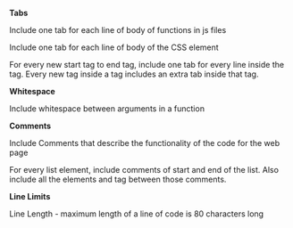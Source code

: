 **Tabs**

Include one tab for each line of body of functions in js files 

Include one tab for each line of body of the CSS element

For every new start tag to end tag, include one tab for every line inside the tag. Every new tag inside a tag includes an extra tab inside that tag.

**Whitespace**

Include whitespace between arguments in a function


**Comments**

Include Comments that describe the functionality of the code for the web page

For every list element, include comments of start and end of the list. Also include all the elements and tag between those comments.


**Line Limits**

Line Length - maximum length of a line of code is 80 characters long
